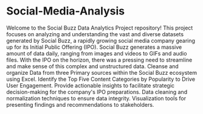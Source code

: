 # Social-Media-Analysis
Welcome to the Social Buzz Data Analytics Project repository! This project focuses on analyzing and understanding the vast and diverse datasets generated by Social Buzz, a rapidly growing social media company gearing up for its Initial Public Offering (IPO).
Social Buzz generates a massive amount of data daily, ranging from images and videos to GIFs and audio files. With the IPO on the horizon, there was a pressing need to streamline and make sense of this complex and unstructured data.
Cleanse and organize Data from three Primary sources within the Social Buzz ecosystem using Excel.
Identify the Top Five Content Categories by Popularity to Drive User Engagement.
Provide actionable insights to facilitate strategic decision-making for the company's IPO preparations.
Data cleaning and normalization techniques to ensure data integrity.
Visualization tools for presenting findings and recommendations to stakeholders.
